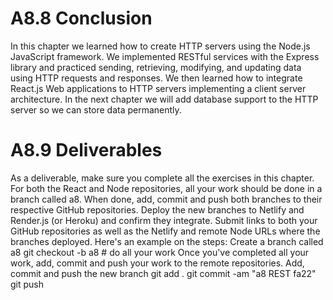 # A8.8 Conclusion
In this chapter we learned how to create HTTP servers using the Node.js JavaScript framework. We
implemented RESTful services with the Express library and practiced sending, retrieving, modifying, and
updating data using HTTP requests and responses. We then learned how to integrate React.js Web
applications to HTTP servers implementing a client server architecture. In the next chapter we will add
database support to the HTTP server so we can store data permanently.


# A8.9 Deliverables
As a deliverable, make sure you complete all the exercises in this chapter. For both the React and Node
repositories, all your work should be done in a branch called a8. When done, add, commit and push both
branches to their respective GitHub repositories. Deploy the new branches to Netlify and Render.js (or Heroku)
and confirm they integrate. Submit links to both your GitHub repositories as well as the Netlify and remote
Node URLs where the branches deployed. Here's an example on the steps:
Create a branch called a8
git checkout -b a8
 \# do all your work
Once you've completed all your work, add, commit and push your work to the remote repositories.
Add, commit and push the new branch
git add .
git commit -am "a8 REST fa22"
git push